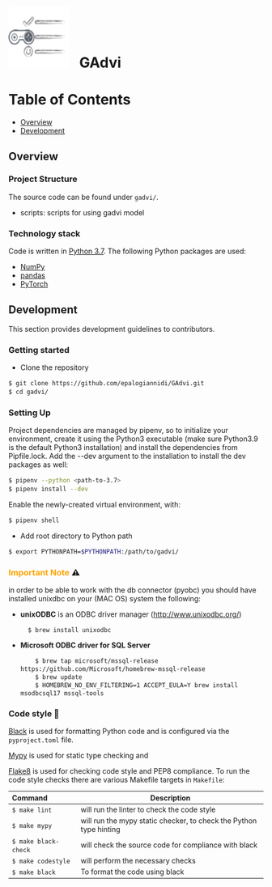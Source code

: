 # <img src="docs/icons/logo.png" width="120" height="120"/>&nbsp;&nbsp;&nbsp;GAdvi

# Table of Contents

* [Overview](#overview)
* [Development](#development)

## Overview

### Project Structure
The source code can be found under `gadvi/`.

* scripts: scripts for using gadvi model

### Technology stack
Code is written in [Python 3.7](https://www.python.org/). The following Python packages are used:

* [NumPy](http://www.numpy.org/)
* [pandas](https://pandas.pydata.org/)
* [PyTorch](https://pytorch.org/)

## Development

This section provides development guidelines to contributors.

### Getting started

* Clone the repository

```bash
$ git clone https://github.com/epalogiannidi/GAdvi.git
$ cd gadvi/
```

### Setting Up

Project dependencies are managed by pipenv, so to initialize your environment, create it using
the Python3 executable (make sure Python3.9 is the default Python3 installation) and install the 
dependencies from Pipfile.lock. Add the --dev argument to the installation to install the dev 
packages as well:

```bash
$ pipenv --python <path-to-3.7>
$ pipenv install --dev
```


Enable the newly-created virtual environment, with:
```bash
$ pipenv shell
```

* Add root directory to Python path

```bash
$ export PYTHONPATH=$PYTHONPATH:/path/to/gadvi/
```

### <span style="color:orange">Important Note</span>  ⚠️
in order to be able to work with the db connector (pyobc) you should have installed
unixdbc on your (MAC OS) system  the following:
* **unixODBC** is an ODBC driver manager (http://www.unixodbc.org/)
  ``` 
    $ brew install unixodbc
  ```
* **Microsoft ODBC driver for SQL Server**
    ```
        $ brew tap microsoft/mssql-release https://github.com/Microsoft/homebrew-mssql-release
        $ brew update
        $ HOMEBREW_NO_ENV_FILTERING=1 ACCEPT_EULA=Y brew install msodbcsql17 mssql-tools
    ```

### Code style 🐍 

[Black](https://github.com/psf/black) is used for formatting Python code and is configured via the 
`pyproject.toml` file. 

[Mypy](https://github.com/python/mypy) is used for static type checking and 

[Flake8](http://flake8.pycqa.org/en/latest/) is used for checking code style and PEP8 compliance.
To run the code style checks there are various Makefile targets in `Makefile`:

| Command                 | Description | 
| :---------------------------- |-------------| 
| ```$ make lint ```            | will run the linter to check the code style|
| ```$ make mypy```             | will run the mypy static checker, to check the Python type hinting |
| ```$ make black-check ```     | will check the source code for compliance with black|
| ```$ make codestyle ```       | will perform the necessary checks|
| ```$ make black ```            | To format the code using black|





